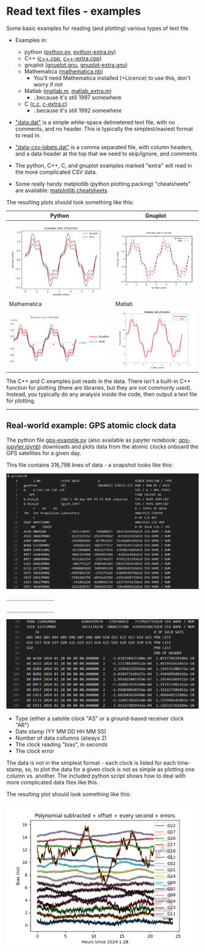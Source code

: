 # Read text files - examples

Some basic examples for reading (and plotting) various types of text file.

* Examples in:
  * python ([python.py](./python.py), [python-extra.py](./python-extra.py))
  * C++ ([c++.cpp](./c++.cpp), [c++-extra.cpp](./c++-extra.cpp))
  * gnuplot ([gnuplot.gnu](./gnuplot.gnu), [gnuplot-extra.gnu](./gnuplot-extra.gnu))
  * Mathematica ([mathematica.nb](./mathematica.nb))
    * You'll need Mathematica installed (+Licence) to use this, don't worry if not
  * Matlab ([matlab.m](./matlab.m), [matlab_extra.m](./matlab_extra.m))  
    * ..because it's still 1997 somewhere
  * C ([c.c](./c.c), [c-extra.c](./c-extra.c))
    * ..because it's still 1992 somewhere

* ["data.dat"](./data.dat) is a simple white-space delimetered text file, with no comments, and no header.
This is typically the simplest/easiest format to read in.

* ["data-csv-labels.dat"](./data-csv-labels.dat) is a comma separated file, with column headers, and a data header at the top that we need to skip/ignore, and comments

* The python, C++, C, and gnuplot examples marked "extra" will read in the more complicated CSV data.

* Some really handy matplotlib (python plotting packing) "cheatsheets" are available: [matplotlib cheatsheets](https://matplotlib.org/cheatsheets/)

The resulting plots should look something like this:

| Python  | Gnuplot  | 
|---|---|
| ![](./output/python.png) | ![](./output/gnuplot.png) | 
| Mathematica  | Matlab  |
| ![](./output/Mathematica.png) | ![](./output/matlab.png) | 


The C++ and C examples just reads in the data.
There isn't a built-in C++ function for plotting (there are libraries, but they are not commonly used). 
Instead, you typically do any analysis inside the code, then output a text file for plotting.

----------------------------------

## Real-world example: GPS atomic clock data

The python file [gps-example.py](./gps-example.py) (also available as jupyter notebook: [gps-jupyter.ipynb](./gps-jupyter.ipynb)) downloads and plots data from the atomic clocks onboard the GPS satellites for a given day.


This file contains 316,798 lines of data - a snapshot looks like this:

![](./output/gps-1.png)

...............................

...............................

![](./output/gps-2.png)

- Type (either a satelite clock "AS" or a ground-based receiver clock "AR")
- Date stamp (YY MM DD HH MM SS)
- Number of data collumns (always 2)
- The clock reading "bias", in seconds
- The clock error

The data is not in the simplest format - each clock is listed for each time-stamp,
so, to plot the data for a given clock is not as simple as plotting one column vs. another.
The included python script shows how to deal with more complicated data files like this.

The resulting plot should look something like this:

![](./output/gps-example.png)
